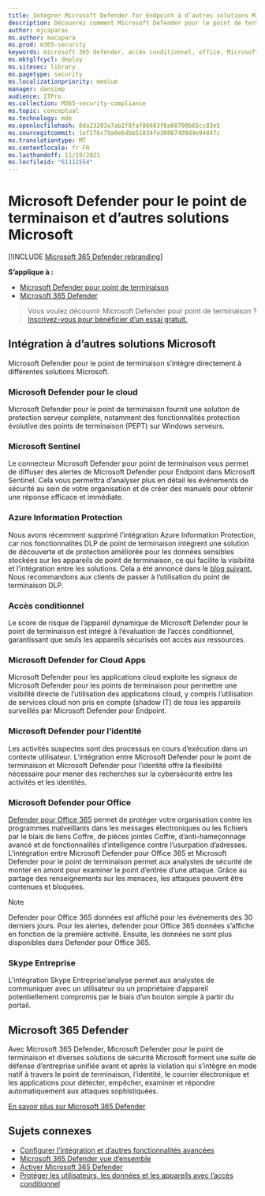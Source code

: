```yaml
---
title: Intégrer Microsoft Defender for Endpoint à d’autres solutions Microsoft
description: Découvrez comment Microsoft Defender pour le point de terminaison s’intègre à d’autres solutions Microsoft, notamment Microsoft Defender pour l’identité et Microsoft Defender pour le Cloud.
author: mjcaparas
ms.author: macapara
ms.prod: m365-security
keywords: microsoft 365 defender, accès conditionnel, office, Microsoft Defender pour le point de terminaison, microsoft defender pour l’identité, microsoft defender pour office, Azure Defender, microsoft cloud app security, azure sentinel
ms.mktglfcycl: deploy
ms.sitesec: library
ms.pagetype: security
ms.localizationpriority: medium
manager: dansimp
audience: ITPro
ms.collection: M365-security-compliance
ms.topic: conceptual
ms.technology: mde
ms.openlocfilehash: 8da23203a7ab2f8faf86603f6a68700b65cc83e5
ms.sourcegitcommit: 1ef176c79a0e6dbb51834fe30807409d4e94847c
ms.translationtype: MT
ms.contentlocale: fr-FR
ms.lasthandoff: 11/19/2021
ms.locfileid: "61111554"
---
```

# <a name="microsoft-defender-for-endpoint-and-other-microsoft-solutions"></a>Microsoft Defender pour le point de terminaison et d’autres solutions Microsoft

[!INCLUDE [Microsoft 365 Defender rebranding](../../includes/microsoft-defender.md)]


**S’applique à :**
- [Microsoft Defender pour point de terminaison](https://go.microsoft.com/fwlink/?linkid=2154037)
- [Microsoft 365 Defender](https://go.microsoft.com/fwlink/?linkid=2118804)

> Vous voulez découvrir Microsoft Defender pour point de terminaison ? [Inscrivez-vous pour bénéficier d’un essai gratuit.](https://signup.microsoft.com/create-account/signup?products=7f379fee-c4f9-4278-b0a1-e4c8c2fcdf7e&ru=https://aka.ms/MDEp2OpenTrial?ocid=docs-wdatp-exposedapis-abovefoldlink)

## <a name="integrate-with-other-microsoft-solutions"></a>Intégration à d’autres solutions Microsoft

Microsoft Defender pour le point de terminaison s’intègre directement à différentes solutions Microsoft.

### <a name="microsoft-defender-for-cloud"></a>Microsoft Defender pour le cloud

Microsoft Defender pour le point de terminaison fournit une solution de protection serveur complète, notamment des fonctionnalités protection évolutive des points de terminaison (PEPT) sur Windows serveurs.

### <a name="microsoft-sentinel"></a>Microsoft Sentinel

Le connecteur Microsoft Defender pour point de terminaison vous permet de diffuser des alertes de Microsoft Defender pour Endpoint dans Microsoft Sentinel. Cela vous permettra d’analyser plus en détail les événements de sécurité au sein de votre organisation et de créer des manuels pour obtenir une réponse efficace et immédiate.

### <a name="azure-information-protection"></a>Azure Information Protection

Nous avons récemment supprimé l’intégration Azure Information Protection, car nos fonctionnalités DLP de point de terminaison intègrent une solution de découverte et de protection améliorée pour les données sensibles stockées sur les appareils de point de terminaison, ce qui facilite la visibilité et l’intégration entre les solutions. Cela a été annoncé dans le [blog suivant.](https://techcommunity.microsoft.com/t5/microsoft-defender-for-endpoint/protecting-sensitive-information-on-devices/ba-p/2143555) Nous recommandons aux clients de passer à l’utilisation du point de terminaison DLP.

### <a name="conditional-access"></a>Accès conditionnel

Le score de risque de l’appareil dynamique de Microsoft Defender pour le point de terminaison est intégré à l’évaluation de l’accès conditionnel, garantissant que seuls les appareils sécurisés ont accès aux ressources.

### <a name="microsoft-defender-for-cloud-apps"></a>Microsoft Defender for Cloud Apps

Microsoft Defender pour les applications cloud exploite les signaux de Microsoft Defender pour les points de terminaison pour permettre une visibilité directe de l’utilisation des applications cloud, y compris l’utilisation de services cloud non pris en compte (shadow IT) de tous les appareils surveillés par Microsoft Defender pour Endpoint.

### <a name="microsoft-defender-for-identity"></a>Microsoft Defender pour l’identité

Les activités suspectes sont des processus en cours d’exécution dans un contexte utilisateur. L’intégration entre Microsoft Defender pour le point de terminaison et Microsoft Defender pour l’identité offre la flexibilité nécessaire pour mener des recherches sur la cybersécurité entre les activités et les identités.

### <a name="microsoft-defender-for-office"></a>Microsoft Defender pour Office

[Defender pour Office 365](/office365/securitycompliance/office-365-atp) permet de protéger votre organisation contre les programmes malveillants dans les messages électroniques ou les fichiers par le biais de liens Coffre, de pièces jointes Coffre, d’anti-hameçonnage avancé et de fonctionnalités d’intelligence contre l’usurpation d’adresses. L’intégration entre Microsoft Defender pour Office 365 et Microsoft Defender pour le point de terminaison permet aux analystes de sécurité de monter en amont pour examiner le point d’entrée d’une attaque. Grâce au partage des renseignements sur les menaces, les attaques peuvent être contenues et bloquées.

> [!NOTE]
> Defender pour Office 365 données est affiché pour les événements des 30 derniers jours. Pour les alertes, defender pour Office 365 données s’affiche en fonction de la première activité. Ensuite, les données ne sont plus disponibles dans Defender pour Office 365.

### <a name="skype-for-business"></a>Skype Entreprise

L’intégration Skype Entreprise’analyse permet aux analystes de communiquer avec un utilisateur ou un propriétaire d’appareil potentiellement compromis par le biais d’un bouton simple à partir du portail.

## <a name="microsoft-365-defender"></a>Microsoft 365 Defender

Avec Microsoft 365 Defender, Microsoft Defender pour le point de terminaison et diverses solutions de sécurité Microsoft forment une suite de défense d’entreprise unifiée avant et après la violation qui s’intègre en mode natif à travers le point de terminaison, l’identité, le courrier électronique et les applications pour détecter, empêcher, examiner et répondre automatiquement aux attaques sophistiquées.

[En savoir plus sur Microsoft 365 Defender](/microsoft-365/security/defender/microsoft-365-defender)

## <a name="related-topics"></a>Sujets connexes

- [Configurer l’intégration et d’autres fonctionnalités avancées](advanced-features.md)
- [Microsoft 365 Defender vue d’ensemble](/microsoft-365/security/defender/microsoft-threat-protection)
- [Activer Microsoft 365 Defender](/microsoft-365/security/defender/mtp-enable)
- [Protéger les utilisateurs, les données et les appareils avec l’accès conditionnel](conditional-access.md)
